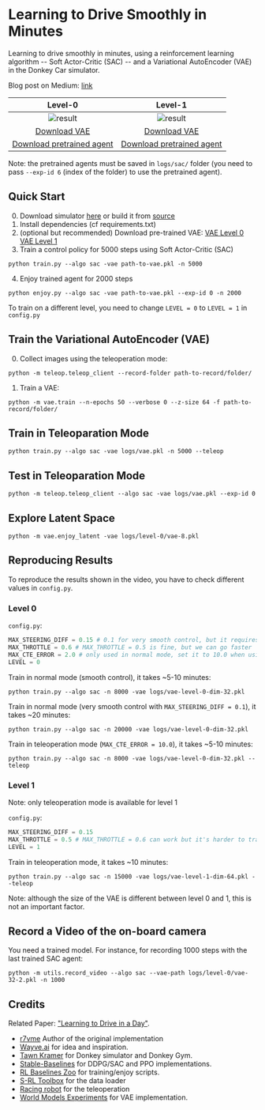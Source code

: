 # Learning to Drive Smoothly in Minutes

Learning to drive smoothly in minutes, using a reinforcement learning algorithm -- Soft Actor-Critic (SAC) -- and a Variational AutoEncoder (VAE) in the Donkey Car simulator.


Blog post on Medium: [link](https://medium.com/@araffin/learning-to-drive-smoothly-in-minutes-450a7cdb35f4)


Level-0          | Level-1
:-------------------------:|:-------------------------:
![result](content/smooth.gif)  | ![result](content/level1.gif)
[Download VAE](https://drive.google.com/open?id=1n7FosFA0hALhuESf1j1yg-hERCnfVc4b) |  [Download VAE](https://drive.google.com/open?id=1hfQNAvVp2QmbmTLklWt2MxtAjrlisr2B)
[Download pretrained agent](https://drive.google.com/open?id=10Hgd5BKfn1AmmVdLlNcDll6yXqVkujoq) | [Download pretrained agent](https://drive.google.com/open?id=104tlsIrtOTVxJ1ZLoTpBDzK4-DRTA5et)

Note: the pretrained agents must be saved in `logs/sac/` folder (you need to pass `--exp-id 6` (index of the folder) to use the pretrained agent).


## Quick Start

0. Download simulator [here](https://drive.google.com/open?id=1h2VfpGHlZetL5RAPZ79bhDRkvlfuB4Wb) or build it from [source](https://github.com/tawnkramer/sdsandbox/tree/donkey)
1. Install dependencies (cf requirements.txt)
2. (optional but recommended) Download pre-trained VAE: [VAE Level 0](https://drive.google.com/open?id=1n7FosFA0hALhuESf1j1yg-hERCnfVc4b) [VAE Level 1](https://drive.google.com/open?id=1hfQNAvVp2QmbmTLklWt2MxtAjrlisr2B)
3. Train a control policy for 5000 steps using Soft Actor-Critic (SAC)

```
python train.py --algo sac -vae path-to-vae.pkl -n 5000
```

4. Enjoy trained agent for 2000 steps

```
python enjoy.py --algo sac -vae path-to-vae.pkl --exp-id 0 -n 2000
```

To train on a different level, you need to change `LEVEL = 0` to `LEVEL = 1` in `config.py`

## Train the Variational AutoEncoder (VAE)

0. Collect images using the teleoperation mode:

```
python -m teleop.teleop_client --record-folder path-to-record/folder/
```

1. Train a VAE:
```
python -m vae.train --n-epochs 50 --verbose 0 --z-size 64 -f path-to-record/folder/
```

## Train in Teleoparation Mode

```
python train.py --algo sac -vae logs/vae.pkl -n 5000 --teleop
```

## Test in Teleoparation Mode

```
python -m teleop.teleop_client --algo sac -vae logs/vae.pkl --exp-id 0
```

## Explore Latent Space

```
python -m vae.enjoy_latent -vae logs/level-0/vae-8.pkl
```

## Reproducing Results

To reproduce the results shown in the video, you have to check different values in `config.py`.

### Level 0

`config.py`:

```python
MAX_STEERING_DIFF = 0.15 # 0.1 for very smooth control, but it requires more steps
MAX_THROTTLE = 0.6 # MAX_THROTTLE = 0.5 is fine, but we can go faster
MAX_CTE_ERROR = 2.0 # only used in normal mode, set it to 10.0 when using teleoperation mode
LEVEL = 0
```

Train in normal mode (smooth control), it takes ~5-10 minutes:
```
python train.py --algo sac -n 8000 -vae logs/vae-level-0-dim-32.pkl
```

Train in normal mode (very smooth control with `MAX_STEERING_DIFF = 0.1`), it takes ~20 minutes:
```
python train.py --algo sac -n 20000 -vae logs/vae-level-0-dim-32.pkl
```

Train in teleoperation mode (`MAX_CTE_ERROR = 10.0`), it takes ~5-10 minutes:
```
python train.py --algo sac -n 8000 -vae logs/vae-level-0-dim-32.pkl --teleop
```

### Level 1

Note: only teleoperation mode is available for level 1

`config.py`:

```python
MAX_STEERING_DIFF = 0.15
MAX_THROTTLE = 0.5 # MAX_THROTTLE = 0.6 can work but it's harder to train due to the sharpest turn
LEVEL = 1
```

Train in teleoperation mode, it takes ~10 minutes:
```
python train.py --algo sac -n 15000 -vae logs/vae-level-1-dim-64.pkl --teleop
```

Note: although the size of the VAE is different between level 0 and 1, this is not an important factor.

## Record a Video of the on-board camera

You need a trained model. For instance, for recording 1000 steps with the last trained SAC agent:
```
python -m utils.record_video --algo sac --vae-path logs/level-0/vae-32-2.pkl -n 1000
```

## Credits

Related Paper: ["Learning to Drive in a Day"](https://arxiv.org/pdf/1807.00412.pdf).

- [r7vme](https://github.com/r7vme/learning-to-drive-in-a-day) Author of the original implementation
- [Wayve.ai](https://wayve.ai) for idea and inspiration.
- [Tawn Kramer](https://github.com/tawnkramer) for Donkey simulator and Donkey Gym.
- [Stable-Baselines](https://github.com/hill-a/stable-baselines) for DDPG/SAC and PPO implementations.
- [RL Baselines Zoo](https://github.com/araffin/rl-baselines-zoo) for training/enjoy scripts.
- [S-RL Toolbox](https://github.com/araffin/robotics-rl-srl) for the data loader
- [Racing robot](https://github.com/sergionr2/RacingRobot) for the teleoperation
- [World Models Experiments](https://github.com/hardmaru/WorldModelsExperiments) for VAE implementation.
